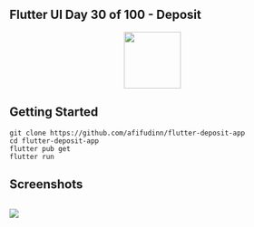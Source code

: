 ## Flutter UI Day 30 of 100 - Deposit

<p align="center">
  <img src="https://avatars.githubusercontent.com/u/94339143?v=4" width=100/>
</p>

## Getting Started

```
git clone https://github.com/afifudinn/flutter-deposit-app
cd flutter-deposit-app
flutter pub get
flutter run
```

## Screenshots

<p style="float: left;">
  <img src="https://github.com/afifudinx/Flutter-Example/Old/flutter-deposit-app/blob/main/screenshots/1.png"/>
</p>
